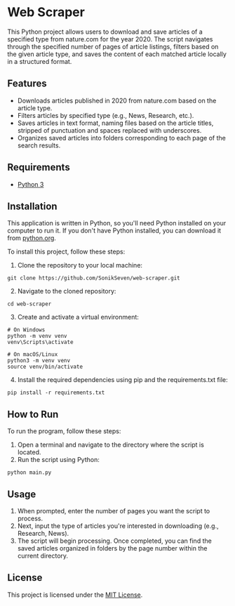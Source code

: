 # Web Scraper

This Python project allows users to download and save articles of a specified type from nature.com for the year 2020. The script navigates through the specified number of pages of article listings, filters based on the given article type, and saves the content of each matched article locally in a structured format.

## Features

- Downloads articles published in 2020 from nature.com based on the article type.
- Filters articles by specified type (e.g., News, Research, etc.).
- Saves articles in text format, naming files based on the article titles, stripped of punctuation and spaces replaced with underscores.
- Organizes saved articles into folders corresponding to each page of the search results.

## Requirements

- [Python 3](https://www.python.org/downloads/)

## Installation

This application is written in Python, so you'll need Python installed on your computer to run it. If you don't have Python installed, you can download it from [python.org](https://www.python.org/downloads/).

To install this project, follow these steps:

1. Clone the repository to your local machine:

```
git clone https://github.com/SonikSeven/web-scraper.git
```

2. Navigate to the cloned repository:

```
cd web-scraper
```

3. Create and activate a virtual environment:

```
# On Windows
python -m venv venv
venv\Scripts\activate

# On macOS/Linux
python3 -m venv venv
source venv/bin/activate
```

4. Install the required dependencies using pip and the requirements.txt file:

```
pip install -r requirements.txt
```

## How to Run

To run the program, follow these steps:

1. Open a terminal and navigate to the directory where the script is located.
2. Run the script using Python:

```
python main.py
```

## Usage

1. When prompted, enter the number of pages you want the script to process.
2. Next, input the type of articles you're interested in downloading (e.g., Research, News).
3. The script will begin processing. Once completed, you can find the saved articles organized in folders by the page number within the current directory.

## License

This project is licensed under the [MIT License](LICENSE.txt).
